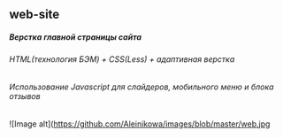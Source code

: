## web-site
#####  Верстка главной страницы сайта
###### HTML(технология БЭМ) + CSS(Less) + адаптивная верстка
###### Использование Javascript для слайдеров, мобильного меню и блока отзывов
![Image alt](https://github.com/Aleinikowa/images/blob/master/web.jpg
